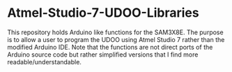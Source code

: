 # Atmel-Studio-7-UDOO-Libraries
This repository holds Arduino like functions for the SAM3X8E. The purpose is to allow a user to program the UDOO using Atmel Studio 7 rather than the modified Arduino IDE. Note that the functions are not direct ports of the Arduino source code but rather simplified versions that I find more readable/understandable. 
